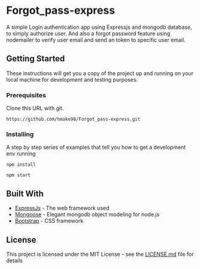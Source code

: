 # Forgot_pass-express
A simple Login authentication app using Expressjs and mongodb database, to simply authorize user. And also a forgot password feature using nodemailer to verify user email and send an token to specific user email.


## Getting Started

These instructions will get you a copy of the project up and running on your local machine for development and testing purposes. 

### Prerequisites

Clone this URL with git.

```
https://github.com/hmake98/Forgot_pass-express.git
```

### Installing

A step by step series of examples that tell you how to get a development env running

```
npm install
```

```
npm start
```

## Built With

* [ExpressJs](https://expressjs.com/) - The web framework used
* [Mongoose](https://mongoosejs.com/) - Elegant mongodb object modeling for node.js
* [Bootstrap](https://getbootstrap.com/) - CSS framework

## License

This project is licensed under the MIT License - see the [LICENSE.md](LICENSE.md) file for details
